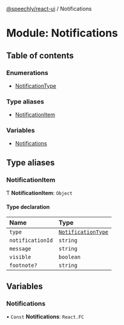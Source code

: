 [@speechly/react-ui](../README.md) / Notifications

# Module: Notifications

## Table of contents

### Enumerations

- [NotificationType](../enums/Notifications.NotificationType.md)

### Type aliases

- [NotificationItem](Notifications.md#notificationitem)

### Variables

- [Notifications](Notifications.md#notifications)

## Type aliases

### NotificationItem

Ƭ **NotificationItem**: `Object`

#### Type declaration

| Name | Type |
| :------ | :------ |
| `type` | [`NotificationType`](../enums/Notifications.NotificationType.md) |
| `notificationId` | `string` |
| `message` | `string` |
| `visible` | `boolean` |
| `footnote?` | `string` |

## Variables

### Notifications

• `Const` **Notifications**: `React.FC`
